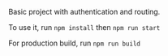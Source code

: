 Basic project with authentication and routing.

To use it, run `npm install` then `npm run start`

For production build, run `npm run build`